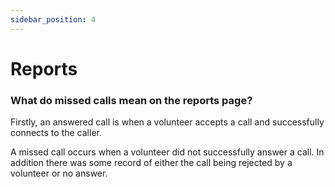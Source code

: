```yaml
---
sidebar_position: 4
---
```


# Reports

### What do missed calls mean on the reports page?

Firstly, an answered call is when a volunteer accepts a call and successfully connects to the caller.

A missed call occurs when a volunteer did not successfully answer a call.  In addition there was some record of either the call being rejected by a volunteer or no answer.
